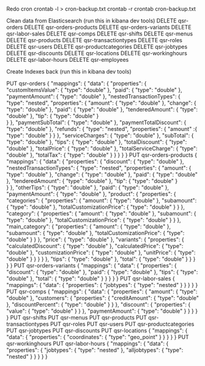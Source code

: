 Redo cron
crontab -l > cron-backup.txt
crontab -r
crontab cron-backup.txt

Clean data from Elasticsearch (run this in kibana dev tools)
DELETE qsr-orders
DELETE qsr-orders-products
DELETE qsr-orders-variants
DELETE qsr-labor-sales
DELETE qsr-comps
DELETE qsr-shifts
DELETE qsr-menus
DELETE qsr-products
DELETE qsr-transactiontypes
DELETE qsr-roles
DELETE qsr-users
DELETE qsr-productcategories
DELETE qsr-jobtypes
DELETE qsr-discounts
DELETE qsr-locations
DELETE qsr-workinghours
DELETE qsr-labor-hours
DELETE qsr-employees

Create Indexes back (run this in kibana dev tools)

PUT qsr-orders
{
  "mappings": {
    "data": {
      "properties": {
       "customItemsValue": {
	  "type": "double"
	},
        "paid": {
          "type": "double"
        },
        "paymentAmount": {
          "type": "double"
        },
        "nestedTransactionTypes": {
          "type": "nested",
          "properties": {
            "amount": {
              "type": "double"
            },
            "change": {
              "type": "double"
            },
            "paid": {
              "type": "double"
            },
            "tenderedAmount": {
              "type": "double"
            },
            "tip": {
              "type": "double"
            }          
          }
        },
        "paymentSubTotal": {
          "type": "double"
        },
        "paymentTotalDiscount": {
          "type": "double"
        },
        "refunds": {
          "type": "nested", 
          "properties": {
            "amount" :{
              "type": "double"
            }
          }
        },
        "serviceCharges": {
            "type": "double"
         },
        "subTotal": {
          "type": "double"
        },
        "tips": {
          "type": "double"
        },
        "totalDiscount": {
          "type": "double"
        },
        "totalPrice": {
          "type": "double"
        },
        "totalServiceCharge": {
          "type": "double"
        },
        "totalTax": {
          "type": "double"
        }
      }
    }
  }
}
PUT qsr-orders-products
{
  "mappings": {
    "data": {
      "properties": {
        "discount": {
          "type": "double"
        },
        "nestedTransactionTypes": {
          "type": "nested",
          "properties": {
            "amount": {
              "type": "double"
            },
            "change": {
              "type": "double"
            },
            "paid": {
              "type": "double"
            },
            "tenderedAmount": {
              "type": "double"
            },
            "tip": {
              "type": "double"
            }          
          }
        },
        "otherTips": {
          "type": "double"
        },
        "paid": {
          "type": "double"
        },
        "paymentAmount": {
          "type": "double"
        },
        "product": {
          "properties": {
            "categories": {
              "properties": {
                "amount": {
                  "type": "double"
                },
                "subamount": {
                  "type": "double"
                },
                "totalCustomizationPrice": {
                  "type": "double"
                }
              }
            },
            "category": {
              "properties": {
                "amount": {
                  "type": "double"
                },
                "subamount": {
                  "type": "double"
                },
                "totalCustomizationPrice": {
                  "type": "double"
                }
              }
            },
            "main_category": {
              "properties": {
                "amount": {
                  "type": "double"
                },
                "subamount": {
                  "type": "double"
                },
                "totalCustomizationPrice": {
                  "type": "double"
                }
              }
            },
            "price": {
              "type": "double"
            },
            "variants": {
              "properties": {
                "calculatedDiscount": {
                  "type": "double"
                },
                "calculatedPrice": {
                  "type": "double"
                },
                "customizationPrice": {
                  "type": "double"
                },
                "unitPrice": {
                  "type": "double"
                }
              }
            }
          }
        },
        "tips": {
          "type": "double"
        },
        "total": {
          "type": "double"
        }
      }
    }
  }
}
PUT qsr-orders-variants
{
  "mappings": {
    "data": {
      "properties": {
        "discount": {
          "type": "double"
        },
        "paid": {
          "type": "double"
        },
        "tips": {
          "type": "double"
        },
        "total": {
          "type": "double"
        }
      }
    }
  }
}
PUT qsr-labor-sales
{
  "mappings": {
    "data": {
      "properties": {
        "jobtypes": {
          "type": "nested"
        }
      }
    }
  }
}
PUT qsr-comps
{
  "mappings": {
    "data": {
      "properties": {
        "amount": {
          "type": "double"
        },
        "customers": {
          "properties": {
            "creditAmount": {
              "type": "double"
            },
            "discountPercent": {
              "type": "double"
            }
          }
        },
        "discount": {
          "properties": {
            "value": {
              "type": "double"
            }
          }
        },
        "paymentAmount": {
          "type": "double"
        }
      }
    }
  }
}
PUT qsr-shifts
PUT qsr-menus
PUT qsr-products
PUT qsr-transactiontypes
PUT qsr-roles
PUT qsr-users
PUT qsr-productcategories
PUT qsr-jobtypes
PUT qsr-discounts
PUT qsr-locations
{
  "mappings": {
    "data": {
      "properties": {
        "coordinates": {
          "type": "geo_point"
        }
      }
    }
  }
}
PUT qsr-workinghours
PUT qsr-labor-hours
{
  "mappings": {
    "data": {
      "properties": {
        "jobtypes": {
          "type": "nested"
        },
        "alljobtypes": {
          "type": "nested"
        }
      }
    }
  }
}
